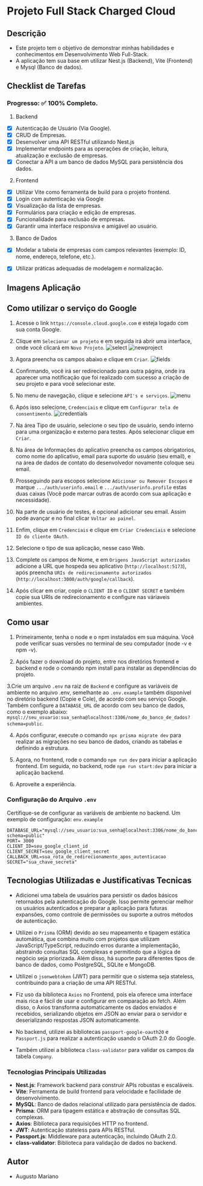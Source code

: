 # Projeto Full Stack Charged Cloud

## Descrição
- Este projeto tem o objetivo de demonstrar minhas habilidades e conhecimentos em Desenvolvimento Web Full-Stack.
- A aplicação tem sua base em utilizar Nest.js (Backend), Vite (Frontend) e Mysql (Banco de dados).

## Checklist de Tarefas

### Progresso: ✅ 100% Completo.

1. Backend
- [X] Autenticação de Usuário (Via Google).
- [X] CRUD de Empresas.
- [X] Desenvolver uma API RESTful utilizando Nest.js
- [X] Implementar endpoints para as operações de criação, leitura, atualização e exclusão de empresas.
- [X] Conectar a API a um banco de dados MySQL para persistência dos dados.

2. Frontend
- [X] Utilizar Vite como ferramenta de build para o projeto frontend.
- [X] Login com autenticação via Google
- [X] Visualização da lista de empresas.
- [X] Formulários para criação e edição de empresas.
- [X] Funcionalidade para exclusão de empresas.
- [X] Garantir uma interface responsiva e amigável ao usuário.

3. Banco de Dados
- [X] Modelar a tabela de empresas com campos relevantes (exemplo: ID, nome, endereço, telefone, etc.).
- [X] Utilizar práticas adequadas de modelagem e normalização.




## Imagens Aplicação


## Como utilizar o serviço do Google
1. Acesse o link `https://console.cloud.google.com` e esteja logado com sua conta Google.

2. Clique em `Selecionar um projeto` e em seguida irá abrir uma interface, onde você clicará em `Novo Projeto`.
![select](./assetsforread/select.png)
![newproject](./assetsforread/newProject.png)

3. Agora preencha os campos abaixo e clique em `Criar`.
![fields](./assetsforread/fields.png)

4. Confirmando, você irá ser redirecionado para outra página, onde ira aparecer uma notificação que foi realizado com sucesso a criação de seu projeto e para você selecionar este.

5. No menu de navegação, clique e selecione `API's e serviços`.
![menu](./assetsforread/menu.png)

6. Após isso selecione, `Credenciais` e clique em `Configurar tela de consentimento`.
![credentials](./assetsforread/credentialsandscreen.png)

7. Na área Tipo de usuário, selecione o seu tipo de usuário, sendo interno para uma organização e externo para testes. Após selecionar clique em `Criar`.

8. Na área de Informações do aplicativo preencha os campos obrigatorios, como nome do aplicativo, email para suporte do usuário (seu email), e na área de dados de contato do desenvolvedor novamente coloque seu email.

9. Prosseguindo para escopos selecione `Adicionar ou Remover Escopos` e marque `.../auth/userinfo.email` e `.../auth/userinfo.profile` estas duas caixas (Você pode marcar outras de acordo com sua aplicação e necessidade).

10. Na parte de usuário de testes, é opcional adicionar seu email. Assim pode avançar e no final clicar `Voltar ao painel`.

11. Enfim, clique em `Credenciais` e clique em `Criar Credenciais` e selecione `ID do cliente OAuth`.

12. Selecione o tipo de sua aplicação, nesse caso Web.

13. Complete os campos de Nome, e em `Origens JavaScript autorizadas` adicione a URL que hospeda seu aplicativo (`http://localhost:5173`), após preencha `URIs de redirecionamento autorizados` (`http://localhost:3000/auth/google/callback`).

14. Após clicar em criar, copie o `CLIENT ID` e o `CLIENT SECRET` e também copie sua URIs de redirecionamento e configure nas váriaveis ambientes.

## Como usar
1. Primeiramente, tenha o node e o npm instalados em sua máquina. Você pode verificar suas versões no terminal de seu computador (node -v e npm -v).

2. Após fazer o download do projeto, entre nos diretórios frontend e backend e rode o comando npm install para instalar as dependências do projeto.

3.Crie um arquivo `.env` na raiz de `Backend` e configure as variáveis de ambiente no arquivo .env, semelhante ao `.env.example` também disponível no diretório backend (Copie e Cole), de acordo com seu serviço Google. Também configure a `DATABASE_URL` de acordo com seu banco de dados, como o exemplo abaixo: `mysql://seu_usuario:sua_senha@localhost:3306/nome_do_banco_de_dados?schema=public`.

4. Após configurar, execute o comando `npx prisma migrate dev` para realizar as migrações no seu banco de dados, criando as tabelas e definindo a estrutura.

5. Agora, no frontend, rode o comando `npm run dev` para iniciar a aplicação frontend. Em seguida, no backend, rode `npm run start:dev` para iniciar a aplicação backend.

6. Aproveite a experiência.

### Configuração do Arquivo `.env`
Certifique-se de configurar as variáveis de ambiente no backend. Um exemplo de configuração:
`env.example`
```
DATABASE_URL="mysql://seu_usuario:sua_senha@localhost:3306/nome_do_banco_de_dados?schema=public"
PORT= 3000
CLIENT_ID=seu_google_client_id
CLIENT_SECRET=seu_google_client_secret
CALLBACK_URL=sua_rota_de_redirecionamento_apos_autenticacao
SECRET="sua_chave_secreta"
```

## Tecnologias Utilizadas e Justificativas Tecnicas

- Adicionei uma tabela de usuários para persistir os dados básicos retornados pela autenticação do Google. Isso permite gerenciar melhor os usuários autenticados e preparar a aplicação para futuras expansões, como controle de permissões ou suporte a outros métodos de autenticação.

- Utilizei o `Prisma` (ORM) devido ao seu mapeamento e tipagem estática automática, que combina muito com projetos que utilizam JavaScript/TypeScript, reduzindo erros durante a implementação, abstraindo consultas SQL complexas e permitindo que a lógica de negócio seja priorizada. Além disso, há suporte para diferentes tipos de banco de dados, como PostgreSQL, SQLite e MongoDB.

- Utilizei o `jsonwebtoken` (JWT) para permitir que o sistema seja stateless, contribuindo para a criação de uma API RESTful.

- Fiz uso da biblioteca `Axios` no Frontend, pois ela oferece uma interface mais rica e fácil de usar e configurar em comparação ao fetch. Além disso, o Axios transforma automaticamente os dados enviados e recebidos, serializando objetos em JSON ao enviar para o servidor e deserializando respostas JSON automaticamente.

- No backend, utilizei as bibliotecas `passport-google-oauth20` e `Passport.js` para realizar a autenticação usando o OAuth 2.0 do Google.

- Também utilizei a biblioteca `class-validator` para validar os campos da tabela `Company`.

### Tecnologias Principais Utilizadas
- **Nest.js**: Framework backend para construir APIs robustas e escaláveis.
- **Vite**: Ferramenta de build frontend para velocidade e facilidade de desenvolvimento.
- **MySQL**: Banco de dados relacional utilizado para persistência de dados.
- **Prisma**: ORM para tipagem estática e abstração de consultas SQL complexas.
- **Axios**: Biblioteca para requisições HTTP no frontend.
- **JWT**: Autenticação stateless para APIs RESTful.
- **Passport.js**: Middleware para autenticação, incluindo OAuth 2.0.
- **class-validator**: Biblioteca para validação de dados no backend.

## Autor
- Augusto Mariano